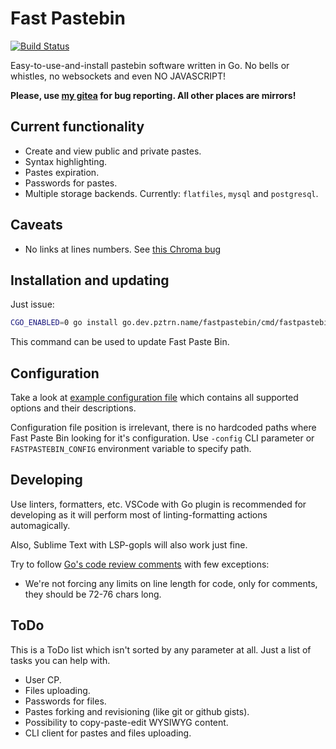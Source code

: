 # Fast Pastebin

[![Build Status](https://ci.code.pztrn.name/api/badges/apps/fastpastebin/status.svg)](https://ci.code.pztrn.name/apps/fastpastebin)

Easy-to-use-and-install pastebin software written in Go. No bells or whistles, no websockets and even NO JAVASCRIPT!

**Please, use [my gitea](https://code.pztrn.name/apps/fastpastebin) for bug reporting. All other places are mirrors!**

## Current functionality

* Create and view public and private pastes.
* Syntax highlighting.
* Pastes expiration.
* Passwords for pastes.
* Multiple storage backends. Currently: ``flatfiles``, ``mysql`` and ``postgresql``.

## Caveats

* No links at lines numbers. See [this Chroma bug](https://github.com/alecthomas/chroma/issues/132)

## Installation and updating

Just issue:

```bash
CGO_ENABLED=0 go install go.dev.pztrn.name/fastpastebin/cmd/fastpastebin@latest
```

This command can be used to update Fast Paste Bin.

## Configuration

Take a look at [example configuration file](examples/fastpastebin.yaml.dist) which contains all supported options and their descriptions.

Configuration file position is irrelevant, there is no hardcoded paths where Fast Paste Bin looking for it's configuration. Use ``-config`` CLI parameter or ``FASTPASTEBIN_CONFIG`` environment variable to specify path.

## Developing

Use linters, formatters, etc. VSCode with Go plugin is recommended for developing as it will perform most of linting-formatting
actions automagically.

Also, Sublime Text with LSP-gopls will also work just fine.

Try to follow [Go's code review comments](https://github.com/golang/go/wiki/CodeReviewComments) with few exceptions:

* We're not forcing any limits on line length for code, only for comments, they should be 72-76 chars long.

## ToDo

This is a ToDo list which isn't sorted by any parameter at all. Just a list of tasks you can help with.

* User CP.
* Files uploading.
* Passwords for files.
* Pastes forking and revisioning (like git or github gists).
* Possibility to copy-paste-edit WYSIWYG content.
* CLI client for pastes and files uploading.
